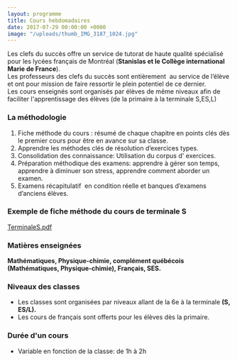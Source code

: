 ```yaml
---
layout: programme
title: Cours hebdomadaires
date: 2017-07-29 00:00:00 +0000
image: "/uploads/thumb_IMG_3187_1024.jpg"
---
```

Les clefs du succès offre un service de tutorat de haute qualité spécialisé pour les lycées français de Montréal (**Stanislas et le Collège international Marie de France**).  
Les professeurs des clefs du succès sont entièrement  au service de l’élève et ont pour mission de faire ressortir le plein potentiel de ce dernier.  
Les cours enseignés sont organisés par élèves de même niveaux afin de faciliter l'apprentissage des élèves (de la primaire à la terminale S,ES,L)

### La méthodologie

1. Fiche méthode du cours : résumé de chaque chapitre en points clés dès le premier cours pour être en avance sur sa classe.
2. Apprendre les méthodes clés de résolution d’exercices types.
3. Consolidation des connaissance: Utilisation du corpus d' exercices.
4. Préparation méthodique des examens: apprendre à gérer son temps,  apprendre à diminuer son stress, apprendre comment aborder un examen.
5. Examens récapitulatif  en condition réelle et banques d’examens d’anciens élèves.

### Exemple de fiche méthode du cours de terminale S

[TerminaleS.pdf](/uploads/TerminaleS.pdf "TerminaleS.pdf")

### Matières enseignées

**Mathématiques, Physique-chimie, complément québécois (Mathématiques, Physique-chimie), Français, SES.**

### Niveaux des classes

* Les classes sont organisées par niveaux allant de la 6e à la terminale **(S, ES/L).**
* Les cours de français sont offerts pour les élèves dès la primaire.

### Durée d'un cours

* Variable en fonction de la classe: de 1h à 2h